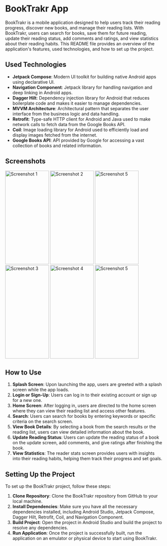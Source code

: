 # BookTrakr App

BookTrakr is a mobile application designed to help users track their reading progress, discover new books, and manage their reading lists. With BookTrakr, users can search for books, save them for future reading, update their reading status, add comments and ratings, and view statistics about their reading habits. This README file provides an overview of the application's features, used technologies, and how to set up the project.

## Used Technologies

- **Jetpack Compose**: Modern UI toolkit for building native Android apps using declarative UI.
- **Navigation Component**: Jetpack library for handling navigation and deep linking in Android apps.
- **Dagger Hilt**: Dependency injection library for Android that reduces boilerplate code and makes it easier to manage dependencies.
- **MVVM Architecture**: Architectural pattern that separates the user interface from the business logic and data handling.
- **Retrofit**: Type-safe HTTP client for Android and Java used to make network calls to fetch data from the Google Books API.
- **Coil**: Image loading library for Android used to efficiently load and display images fetched from the internet.
- **Google Books API**: API provided by Google for accessing a vast collection of books and related information.

## Screenshots

<img src="https://github.com/geenik/BookTrakr/assets/92754155/1c4153cb-b080-40dc-828c-65a770255c62" alt="Screenshot 1" width="140" height="300"/>
<img src="https://github.com/geenik/BookTrakr/assets/92754155/7c241c01-863b-4536-9ecb-1f0f4f15224b" alt="Screenshot 2" width="140" height="300"/>
<img src="https://github.com/geenik/BookTrakr/assets/92754155/2b8c31b8-e370-4437-8cd9-3bd4d1eb6a72" alt="Screenshot 5" width="140" height="300"/>
<img src="https://github.com/geenik/BookTrakr/assets/92754155/619b922d-618d-456e-a739-a3fc21b9cde8" alt="Screenshot 3" width="140" height="300"/>
<img src="https://github.com/geenik/BookTrakr/assets/92754155/69168e97-8569-4660-8f2f-978da8193d8d" alt="Screenshot 4" width="140" height="300"/>
<img src="https://github.com/geenik/BookTrakr/assets/92754155/df50d59e-a141-48fe-bb11-9f8851d18865" alt="Screenshot 5" width="140" height="300"/>

## How to Use


1. **Splash Screen**: Upon launching the app, users are greeted with a splash screen while the app loads.
2. **Login or Sign-Up**: Users can log in to their existing account or sign up for a new one.
3. **Home Screen**: After logging in, users are directed to the home screen where they can view their reading list and access other features.
4. **Search**: Users can search for books by entering keywords or specific criteria on the search screen.
5. **View Book Details**: By selecting a book from the search results or the reading list, users can view detailed information about the book.
6. **Update Reading Status**: Users can update the reading status of a book on the update screen, add comments, and give ratings after finishing the book.
7. **View Statistics**: The reader stats screen provides users with insights into their reading habits, helping them track their progress and set goals.

## Setting Up the Project

To set up the BookTrakr project, follow these steps:

1. **Clone Repository**: Clone the BookTrakr repository from GitHub to your local machine.
2. **Install Dependencies**: Make sure you have all the necessary dependencies installed, including Android Studio, Jetpack Compose, Dagger Hilt, Retrofit, Coil, and Navigation Component.
3. **Build Project**: Open the project in Android Studio and build the project to resolve any dependencies.
4. **Run Application**: Once the project is successfully built, run the application on an emulator or physical device to start using BookTrakr.

